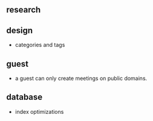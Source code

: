 ## research

## design

- categories and tags

## guest

- a guest can only create meetings on public domains.

## database

- index optimizations
